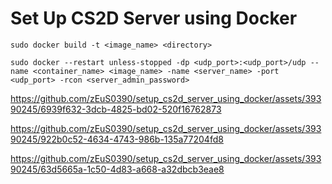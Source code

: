 # Set Up CS2D Server using Docker

```
sudo docker build -t <image_name> <directory>
```
```
sudo docker --restart unless-stopped -dp <udp_port>:<udp_port>/udp --name <container_name> <image_name> -name <server_name> -port <udp_port> -rcon <server_admin_password>
```

https://github.com/zEuS0390/setup_cs2d_server_using_docker/assets/39390245/6939f632-3dcb-4825-bd02-520f16762873

https://github.com/zEuS0390/setup_cs2d_server_using_docker/assets/39390245/922b0c52-4634-4743-986b-135a77204fd8

https://github.com/zEuS0390/setup_cs2d_server_using_docker/assets/39390245/63d5665a-1c50-4d83-a668-a32dbcb3eae8
